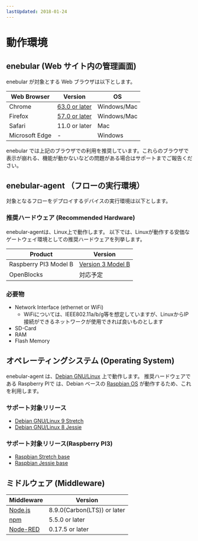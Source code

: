 ```yaml
---
lastUpdated: 2018-01-24
---
```


# 動作環境

## enebular (Web サイト内の管理画面)

enebular が対象とする Web ブラウザは以下とします。

| Web Browser | Version | OS |
| --- | --- | --- |
| Chrome | [63.0 or later](https://chromereleases.googleblog.com/search/label/Desktop%20Update) | Windows/Mac  |
| Firefox | [57.0 or later](https://www.mozilla.jp/firefox/releases/) | Windows/Mac |
| Safari | 11.0 or later | Mac |
| Microsoft Edge | - | Windows |

enebular では上記のブラウザでの利用を推奨しています。これらのブラウザで表示が崩れる、機能が動かないなどの問題がある場合はサポートまでご報告ください。

## enebular-agent （フローの実行環境）

対象となるフローをデプロイするデバイスの実行環境は以下とします。

### 推奨ハードウェア (Recommended Hardware)

enebular-agentは、Linux上で動作します。
以下では、Linuxが動作する安価なゲートウェイ環境としての推奨ハードウェアを列挙します。

| Product | Version  |
| --- | --- | 
| Raspberry PI3 Model B | [Version 3 Model B](https://www.raspberrypi.org/products/raspberry-pi-3-model-b/) |  |
| OpenBlocks | 対応予定 |

### 必要物

* Network Interface (ethernet or WiFi)
    * WiFiについては、IEEE802.11a/b/g等を想定していますが、LinuxからIP接続ができるネットワークが使用できれば良いものとします
* SD-Card
* RAM
* Flash Memory

## オペレーティングシステム (Operating System)

enebular-agent は、[Debian GNU/Linux](https://www.debian.org/) 上で動作します。
推奨ハードウェアである Raspberry PIで は、Debian ベースの [Raspbian OS](https://www.raspbian.org/) が動作するため、これを利用します。

### サポート対象リリース

* [Debian GNU/Linux 9 Stretch](https://www.debian.org/releases/stretch/)
* [Debian GNU/Linux 8 Jessie](https://www.debian.org/releases/jessie/)

### サポート対象リリース(Raspberry PI3)

* [Raspbian Stretch base](http://archive.raspbian.org/raspbian/dists/stretch/)
* [Raspbian Jessie base](http://archive.raspbian.org/raspbian/dists/jessie/)

## ミドルウェア (Middleware)

| Middleware | Version | 
| --- | --- |
| [Node.js](https://nodejs.org/ja/download/releases/) | 8.9.0(Carbon(LTS)) or later | 
| [npm](https://github.com/npm/npm/releases) | 5.5.0 or later | 
| [Node-RED](https://github.com/node-red/node-red/releases) | 0.17.5 or later |

